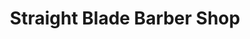 ---
title: "Straight Blade Barber Shop"
url: /milwaukee/straight-blade-barber-shop/
shop: Friseur
---